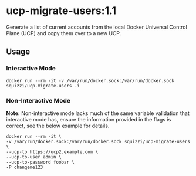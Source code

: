 # ucp-migrate-users:1.1
Generate a list of current accounts from the local Docker Universal Control Plane (UCP) and copy them over to a new UCP.

## Usage
### Interactive Mode
~~~
docker run --rm -it -v /var/run/docker.sock:/var/run/docker.sock squizzi/ucp-migrate-users -i
~~~

### Non-Interactive Mode
**Note:** Non-interactive mode lacks much of the same variable validation that interactive mode has, ensure the information provided in the flags is correct, see the below example for details.

~~~
docker run --rm -it \
-v /var/run/docker.sock:/var/run/docker.sock squizzi/ucp-migrate-users \
--ucp-to https://ucp2.example.com \
--ucp-to-user admin \
--ucp-to-password foobar \
-P changeme123
~~~
